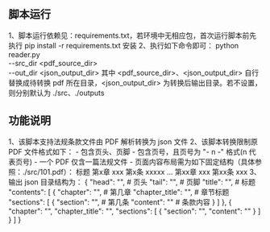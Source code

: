 ## 脚本运行
1、脚本运行依赖见：requirements.txt，若环境中无相应包，首次运行脚本前先执行 pip install -r requirements.txt 安装
2、执行如下命令即可：
python reader.py \
    --src_dir <pdf_source_dir> \
    --out_dir <json_output_dir> 
其中 <pdf_source_dir>、<json_output_dir> 自行替换成待转换 pdf 所在目录，<json_output_dir> 为转换后输出目录。若不设置，则分别默认为 ./src、./outputs
## 功能说明
1、该脚本支持法规条款文件由 PDF 解析转换为 json 文件
2、该脚本转换限制原 PDF 文件格式如下：
    - 包含页头、页脚
    - 包含页号，且页号为 "- n -" 格式(n 代表页号)
    - 一个 PDF 仅含一篇法规文件
    - 页面内容布局需为如下固定结构（具体参照：./src/101.pdf）：
        标题
        第x章 xxx
        第x条 xxxxx
        ...
        第xx章 xxx
        第xx条 xxx
3、输出 json 目录结构为：
    {
        "head": "", # 页头
        "tail": "", # 页脚
        "title": "", # 标题
        "contents": [
            {
                "chapter": "", # 第几章
                "chapter_title": "", # 章节标题
                "sections": [
                    {
                        "section": "", # 第几条
                        "content": "" # 条款内容
                    }
                ]
            },
            {
                "chapter": "",
                "chapter_title": "",
                "sections": [
                    {
                        "section": "",
                        "content": ""
                    }
                ]
            }
        ]
    }
